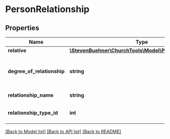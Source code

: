 # PersonRelationship

## Properties
Name | Type | Description | Notes
------------ | ------------- | ------------- | -------------
**relative** | [**\StevenBuehner\ChurchTools\Model\PersonDomainObject**](PersonDomainObject.md) |  | [optional] 
**degree_of_relationship** | **string** | Name of type, what this relative is for the user. | [optional] 
**relationship_name** | **string** | Name of Relationship | [optional] 
**relationship_type_id** | **int** | ID of relationship type | [optional] 

[[Back to Model list]](../../README.md#documentation-for-models) [[Back to API list]](../../README.md#documentation-for-api-endpoints) [[Back to README]](../../README.md)

